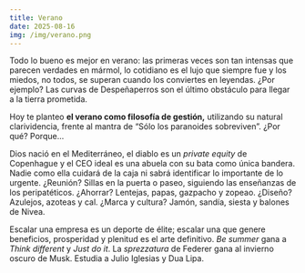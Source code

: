 ```yaml
---
title: Verano
date: 2025-08-16
img: /img/verano.png
---
```


Todo lo bueno es mejor en verano: las primeras veces son tan intensas que
parecen verdades en mármol, lo cotidiano es el lujo que siempre fue y los
miedos, no todos, se superan cuando los conviertes en leyendas. ¿Por ejemplo?
Las curvas de Despeñaperros son el último obstáculo para llegar a la tierra
prometida.

Hoy te planteo **el verano como filosofía de gestión,** utilizando su natural
clarividencia, frente al mantra de “Sólo los paranoides sobreviven”. ¿Por qué?
Porque...

Dios nació en el Mediterráneo, el diablo es un _private equity_ de Copenhague y
el CEO ideal es una abuela con su bata como única bandera. Nadie como ella
cuidará de la caja ni sabrá identificar lo importante de lo urgente. ¿Reunión?
Sillas en la puerta o paseo, siguiendo las enseñanzas de los peripatéticos.
¿Ahorrar? Lentejas, papas, gazpacho y zopeao. ¿Diseño? Azulejos, azoteas y cal.
¿Marca y cultura? Jamón, sandía, siesta y balones de Nivea.

Escalar una empresa es un deporte de élite; escalar una que genere beneficios,
prosperidad y plenitud es el arte definitivo. _Be summer_ gana a _Think
different_ y _Just do it_. La _sprezzatura_ de Federer gana al invierno oscuro
de Musk. Estudia a Julio Iglesias y Dua Lipa.
